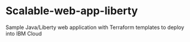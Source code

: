 # Scalable-web-app-liberty
Sample Java/Liberty web application with Terraform templates to deploy into IBM Cloud
